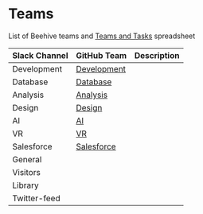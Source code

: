 # Teams
List of Beehive teams and [Teams and Tasks](https://github.com/BeehiveNGO/Teams/blob/master/multicols.csv) spreadsheet

Slack Channel | GitHub Team | Description
------------ | ------------- | -------------
Development | [Development](https://github.com/BeehiveNGO/Teams/blob/master/Development_Tasks.md) | 
Database | [Database](https://github.com/BeehiveNGO/Teams/blob/master/Database_Tasks.md) | 
Analysis | [Analysis](https://github.com/BeehiveNGO/Teams/blob/master/Analysis_Tasks.md) | 
Design | [Design](https://github.com/BeehiveNGO/Teams/blob/master/Design_Tasks.md) | 
AI | [AI](https://github.com/BeehiveNGO/Teams/blob/master/AI_Tasks.md) | 
VR | [VR](https://github.com/BeehiveNGO/Teams/blob/master/VR_Tasks.md) | 
Salesforce | [Salesforce](https://github.com/BeehiveNGO/Teams/blob/master/Salesforce_Tasks.md) | 
General |  | 
Visitors | | 
Library |  | 
Twitter-feed |  | 
